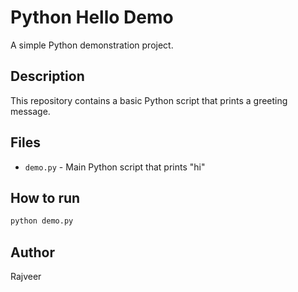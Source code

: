# Python Hello Demo

A simple Python demonstration project.

## Description
This repository contains a basic Python script that prints a greeting message.

## Files
- `demo.py` - Main Python script that prints "hi"

## How to run
```bash
python demo.py
```

## Author
Rajveer
